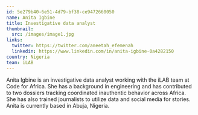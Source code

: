 ```yaml
---
id: 5e279b40-6e51-4d79-bf38-ce9472660050
name: Anita Igbine
title: Investigative data analyst
thumbnail:
  src: /images/image1.jpg
links:
  twitter: https://twitter.com/aneetah_efemenah
  linkedin: https://www.linkedin.com/in/anita-igbine-0a4282150
country: Nigeria
team: iLAB
---
```


Anita Igbine is an investigative data analyst working with the iLAB team at Code for Africa. She has a background in engineering and has contributed to two dossiers tracking coordinated inauthentic behavior across Africa. She has also trained journalists to utilize data and social media for stories. Anita is currently based in Abuja, Nigeria.
